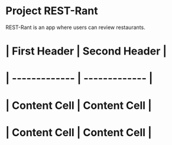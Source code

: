 # Project REST-Rant

REST-Rant is an app where users can review restaurants.


<!-- ##  Routes 

###  | Method  | Path  | Purpose |
--- | --- | --- |
#### |`GET`| `/`|`Home Page`|
#### |GET|/places | Places index Page |
#### |`POST`|`/Places` | `Create new place`|
#### |GET|/places/new | form page for creating new place |
#### |`GET`|`/places/:id `| `Details about a particular place` |
#### |PUT|/places/:id | Update a particular place |
#### |`GET`|`/places/:id/edit` | `Form a page for editing an existing place` |
#### |DELETE|/places/:id | Delete an existing place |
#### |`POST`|`/places/:id/rant` | `Create a rant (comment) about a particular place` |
#### |DELETE|/places/:id/randid | Delete a rant (comment) about a particular place |
#### |`GET`|`*`| `404 page (matches any route not defined above)` | -->


# | First Header  | Second Header |
# | ------------- | ------------- |
# | Content Cell  | Content Cell  |
# | Content Cell  | Content Cell  |